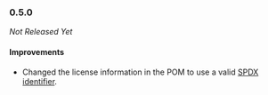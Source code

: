 ### 0.5.0

_Not Released Yet_

#### Improvements

- Changed the license information in the POM to use a valid [SPDX identifier](https://spdx.org/licenses/).